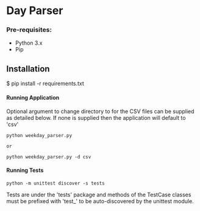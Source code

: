 # Day Parser

### Pre-requisites:
* Python 3.x
* Pip

## Installation
$ pip install -r requirements.txt

#### Running Application

Optional argument to change directory to for the CSV files can be supplied as detailed below.
If none is supplied then the application will default to 'csv'

```
python weekday_parser.py

or

python weekday_parser.py -d csv
```

#### Running Tests

```
python -m unittest discover -s tests
```
Tests are under the 'tests' package and methods of the TestCase classes must be prefixed with 'test_' to be auto-discovered by the unittest module.

